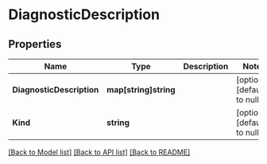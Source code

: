 # DiagnosticDescription

## Properties
Name | Type | Description | Notes
------------ | ------------- | ------------- | -------------
**DiagnosticDescription** | **map[string]string** |  | [optional] [default to null]
**Kind** | **string** |  | [optional] [default to null]

[[Back to Model list]](../README.md#documentation-for-models) [[Back to API list]](../README.md#documentation-for-api-endpoints) [[Back to README]](../README.md)

